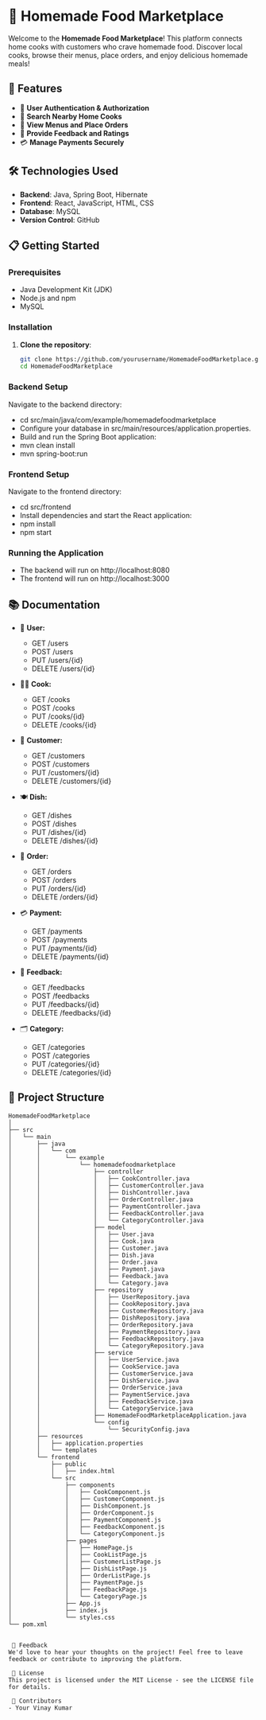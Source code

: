 # 🍲 Homemade Food Marketplace

Welcome to the **Homemade Food Marketplace**! This platform connects home cooks with customers who crave homemade food. Discover local cooks, browse their menus, place orders, and enjoy delicious homemade meals! 

## 🚀 Features

- 👥 **User Authentication & Authorization**
- 🥘 **Search Nearby Home Cooks**
- 📜 **View Menus and Place Orders**
- 💬 **Provide Feedback and Ratings**
- 💳 **Manage Payments Securely**


## 🛠️ Technologies Used

- **Backend**: Java, Spring Boot, Hibernate
- **Frontend**: React, JavaScript, HTML, CSS
- **Database**: MySQL
- **Version Control**: GitHub

## 📋 Getting Started

### Prerequisites

- Java Development Kit (JDK)
- Node.js and npm
- MySQL

### Installation

1. **Clone the repository**:
   ```sh
   git clone https://github.com/yourusername/HomemadeFoodMarketplace.git
   cd HomemadeFoodMarketplace
### Backend Setup
Navigate to the backend directory:
- cd src/main/java/com/example/homemadefoodmarketplace
- Configure your database in src/main/resources/application.properties.
- Build and run the Spring Boot application:
- mvn clean install
- mvn spring-boot:run

### Frontend Setup
Navigate to the frontend directory:
- cd src/frontend
- Install dependencies and start the React application:
- npm install
- npm start
### Running the Application
- The backend will run on http://localhost:8080
- The frontend will run on http://localhost:3000

## 📚 Documentation

- 🧑 **User:**
  - GET /users
  - POST /users
  - PUT /users/{id}
  - DELETE /users/{id}

- 👨‍🍳 **Cook:**
  - GET /cooks
  - POST /cooks
  - PUT /cooks/{id}
  - DELETE /cooks/{id}

- 👫 **Customer:**
  - GET /customers
  - POST /customers
  - PUT /customers/{id}
  - DELETE /customers/{id}

- 🍽️ **Dish:**
  - GET /dishes
  - POST /dishes
  - PUT /dishes/{id}
  - DELETE /dishes/{id}

- 🛒 **Order:**
  - GET /orders
  - POST /orders
  - PUT /orders/{id}
  - DELETE /orders/{id}

- 💳 **Payment:**
  - GET /payments
  - POST /payments
  - PUT /payments/{id}
  - DELETE /payments/{id}

- 📝 **Feedback:**
  - GET /feedbacks
  - POST /feedbacks
  - PUT /feedbacks/{id}
  - DELETE /feedbacks/{id}

- 🗂️ **Category:**
  - GET /categories
  - POST /categories
  - PUT /categories/{id}
  - DELETE /categories/{id}



## 📂 Project Structure

```plaintext
HomemadeFoodMarketplace
│
├── src
│   └── main
│       ├── java
│       │   └── com
│       │       └── example
│       │           └── homemadefoodmarketplace
│       │               ├── controller
│       │               │   ├── CookController.java
│       │               │   ├── CustomerController.java
│       │               │   ├── DishController.java
│       │               │   ├── OrderController.java
│       │               │   ├── PaymentController.java
│       │               │   ├── FeedbackController.java
│       │               │   └── CategoryController.java
│       │               ├── model
│       │               │   ├── User.java
│       │               │   ├── Cook.java
│       │               │   ├── Customer.java
│       │               │   ├── Dish.java
│       │               │   ├── Order.java
│       │               │   ├── Payment.java
│       │               │   ├── Feedback.java
│       │               │   └── Category.java
│       │               ├── repository
│       │               │   ├── UserRepository.java
│       │               │   ├── CookRepository.java
│       │               │   ├── CustomerRepository.java
│       │               │   ├── DishRepository.java
│       │               │   ├── OrderRepository.java
│       │               │   ├── PaymentRepository.java
│       │               │   ├── FeedbackRepository.java
│       │               │   └── CategoryRepository.java
│       │               ├── service
│       │               │   ├── UserService.java
│       │               │   ├── CookService.java
│       │               │   ├── CustomerService.java
│       │               │   ├── DishService.java
│       │               │   ├── OrderService.java
│       │               │   ├── PaymentService.java
│       │               │   ├── FeedbackService.java
│       │               │   └── CategoryService.java
│       │               ├── HomemadeFoodMarketplaceApplication.java
│       │               └── config
│       │                   └── SecurityConfig.java
│       ├── resources
│       │   ├── application.properties
│       │   └── templates
│       └── frontend
│           ├── public
│           │   ├── index.html
│           └── src
│               ├── components
│               │   ├── CookComponent.js
│               │   ├── CustomerComponent.js
│               │   ├── DishComponent.js
│               │   ├── OrderComponent.js
│               │   ├── PaymentComponent.js
│               │   ├── FeedbackComponent.js
│               │   └── CategoryComponent.js
│               ├── pages
│               │   ├── HomePage.js
│               │   ├── CookListPage.js
│               │   ├── CustomerListPage.js
│               │   ├── DishListPage.js
│               │   ├── OrderListPage.js
│               │   ├── PaymentPage.js
│               │   ├── FeedbackPage.js
│               │   └── CategoryPage.js
│               ├── App.js
│               ├── index.js
│               └── styles.css
└── pom.xml


 💬 Feedback
We'd love to hear your thoughts on the project! Feel free to leave feedback or contribute to improving the platform.

 📄 License
This project is licensed under the MIT License - see the LICENSE file for details.

 👥 Contributors
- Your Vinay Kumar
